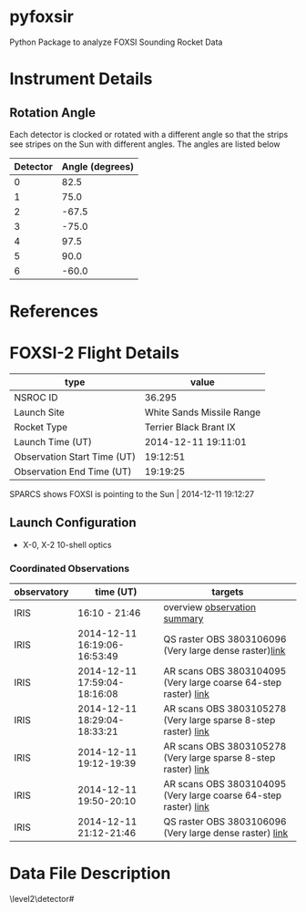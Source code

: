 # pyfoxsir
Python Package to analyze FOXSI Sounding Rocket Data

# Instrument Details

## Rotation Angle
Each detector is clocked or rotated with a different angle so that the strips
see stripes on the Sun with different angles. The angles are listed below

Detector | Angle (degrees)
---------|----------------
0 | 82.5
1 | 75.0
2 | -67.5
3 | -75.0
4 | 97.5
5 | 90.0
6 | -60.0

# References

# FOXSI-2 Flight Details

type | value
-----| -----
NSROC ID | 36.295
Launch Site | White Sands Missile Range
Rocket Type | Terrier Black Brant IX
Launch Time (UT) | 2014-12-11 19:11:01
Observation Start Time (UT) | 19:12:51
Observation End Time (UT) | 19:19:25

SPARCS shows FOXSI is pointing to the Sun | 2014-12-11 19:12:27

## Launch Configuration

* X-0, X-2 10-shell optics

### Coordinated Observations

observatory | time (UT) | targets
------------| -----| -------
IRIS | 16:10 - 21:46 | overview [observation summary](http://iris.lmsal.com/health-safety/timeline/iris_tim_archive/2014/12/11/iris_tim_20141211.V01)
IRIS | 2014-12-11 16:19:06-16:53:49 | QS raster OBS 3803106096 (Very large dense raster)[link](http://www.lmsal.com/hek/hcr?cmd=view-event&event-id=ivo%3A%2F%2Fsot.lmsal.com%2FVOEvent%23VOEvent_IRIS_20141211_161906_3803106096_2014-12-11T16%3A19%3A062014-12-11T16%3A19%3A06.xml)
IRIS | 2014-12-11 17:59:04-18:16:08 | AR scans OBS 3803104095 (Very large coarse 64-step raster) [link](http://www.lmsal.com/hek/hcr?cmd=view-event&event-id=ivo%3A%2F%2Fsot.lmsal.com%2FVOEvent%23VOEvent_IRIS_20141211_175904_3803104095_2014-12-11T17%3A59%3A042014-12-11T17%3A59%3A04.xml)
IRIS | 2014-12-11 18:29:04-18:33:21 | AR scans OBS 3803105278 (Very large sparse 8-step raster) [link](http://www.lmsal.com/hek/hcr?cmd=view-event&event-id=ivo%3A%2F%2Fsot.lmsal.com%2FVOEvent%23VOEvent_IRIS_20141211_182904_3803105278_2014-12-11T18%3A29%3A042014-12-11T18%3A29%3A04.xml)
IRIS | 2014-12-11 19:12-19:39 | AR scans OBS 3803105278 (Very large sparse 8-step raster) [link](http://www.lmsal.com/hek/hcr?cmd=view-event&event-id=ivo%3A%2F%2Fsot.lmsal.com%2FVOEvent%23VOEvent_IRIS_20141211_191222_3803105278_2014-12-11T19%3A12%3A222014-12-11T19%3A12%3A22.xml)
IRIS | 2014-12-11 19:50-20:10 | AR scans OBS 3803104095 (Very large coarse 64-step raster) [link](http://www.lmsal.com/hek/hcr?cmd=view-event&event-id=ivo%3A%2F%2Fsot.lmsal.com%2FVOEvent%23VOEvent_IRIS_20141211_195004_3803104095_2014-12-11T19%3A50%3A042014-12-11T19%3A50%3A04.xml)
IRIS | 2014-12-11 21:12-21:46 | QS raster OBS 3803106096 (Very large dense raster) [link](http://www.lmsal.com/hek/hcr?cmd=view-event&event-id=ivo%3A%2F%2Fsot.lmsal.com%2FVOEvent%23VOEvent_IRIS_20141211_211206_3803106096_2014-12-11T21%3A12%3A062014-12-11T21%3A12%3A06.xml)

# Data File Description

\level2\detector#
